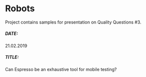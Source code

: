 Robots
======

Project contains samples for presentation on Quality Questions #3.

##### DATE:
21.02.2019

##### TITLE:
Can Espresso be an exhaustive tool for mobile testing?